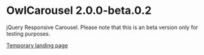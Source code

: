 OwlCarousel 2.0.0-beta.0.2
============

jQuery Responsive Carousel.
Please note that this is an beta version only for testing purposes.

[Temporary landing page](http://www.owlgraphic.com/owlcarousel2/)
